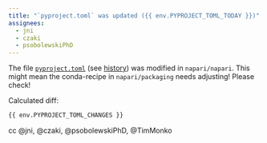```yaml
---
title: "`pyproject.toml` was updated ({{ env.PYPROJECT_TOML_TODAY }})"
assignees:
  - jni
  - czaki
  - psobolewskiPhD
---
```


The file [`pyproject.toml`](https://github.com/napari/napari/blob/main/pyproject.toml) (see [history](https://github.com/napari/napari/commits/main/pyproject.toml)) was modified in `napari/napari`. This might mean the conda-recipe in `napari/packaging` needs adjusting! Please check!

Calculated diff:

```diff
{{ env.PYPROJECT_TOML_CHANGES }}
```

cc @jni, @czaki, @psobolewskiPhD, @TimMonko

